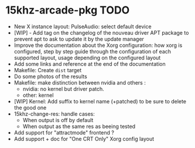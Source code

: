 15khz-arcade-pkg TODO
=====================

-    New X instance layout: PulseAudio: select default device
-    [WIP] - Add tag on the changelog of the nouveau driver APT package to prevent apt
     to ask to update it by the update manager
-    Improve the documentation about the Xorg configuration:
     how xorg is configured, step by step guide through the configuration of 
     each supported layout, usage depending on the configured layout
-    Add some links and reference at the end of the documentation
-    Makefile: Create `dist` target 
-    Do some photos of the results
-    Makefile: make distinction between nvidia and others :
     -   nvidia: no kernel but driver patch. 
     -   other: kernel
-    [WIP] Kernel: Add suffix to kernel name (+patched) to be sure to delete
     the good one
-    15khz-change-res: handle cases:
     - When output is off by default
     - When output as the same res as beeing tested
-    Add support for "attractmode" frontend ?
-    Add support + doc for "One CRT Only" Xorg config layout
